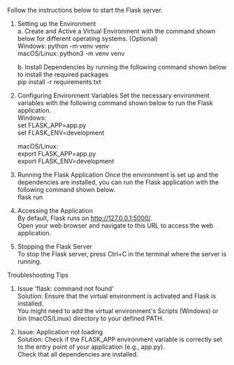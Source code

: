 Follow the instructions below to start the Flask server.

1. Setting up the Environment  <br>
   a. Create and Active a Virtual Environment with the command shown below for different operating systems. (Optional) <br>
   Windows: python -m venv venv <br>
   macOS/Linux: python3 -m venv venv

   b. Install Dependencies by running the following command shown below to install the required packages <br>
   pip install -r requirements.txt

2. Configuring Environment Variables
   Set the necessary environment variables with the following command shown below to run the Flask application. <br>
   Windows: <br>
   set FLASK_APP=app.py <br>
   set FLASK_ENV=development

   macOS/Linux: <br>
   export FLASK_APP=app.py <br>
   export FLASK_ENV=development

3. Running the Flask Application
   Once the environment is set up and the dependencies are installed, you can run the Flask application with the following command shown below. <br>
   flask run

4. Accessing the Application <br>
   By default, Flask runs on http://127.0.0.1:5000/. <br>
   Open your web browser and navigate to this URL to access the web application.

6. Stopping the Flask Server <br>
   To stop the Flask server, press Ctrl+C in the terminal where the server is running.

Troubleshooting Tips
1. Issue 'flask: command not found' <br>
   Solution: Ensure that the virtual environment is activated and Flask is installed. <br>
   You might need to add the virtual environment's Scripts (Windows) or bin (macOS/Linux) directory to your defined PATH.

2. Issue: Application not loading <br>
   Solution: Check if the FLASK_APP environment variable is correctly set to the entry point of your application (e.g., app.py). <br>
   Check that all dependencies are installed.

